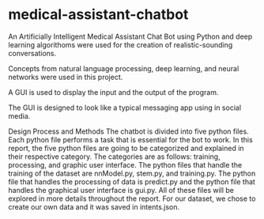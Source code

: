 # medical-assistant-chatbot
An Artificially Intelligent Medical Assistant Chat Bot using Python and deep learning algorithoms were used for the creation of realistic-sounding conversations.

Concepts from natural language processing, deep learning, and neural networks were used in this project.

A GUI is used to display the input and the output of the program.

The GUI is designed to look like a typical messaging app using in social media.

Design Process and Methods
The chatbot is divided into five python files. Each python file performs a task that is essential for the bot to work. In this report, the five python files are going to be categorized and explained in their respective category. The categories are as follows: training, processing, and graphic user interface. The python files that handle the training of the dataset are nnModel.py, stem.py, and training.py. The python file that handles the processing of data is predict.py and the python file that handles the graphical user interface is gui.py. All of these files will be explored in more details throughout the report. For our dataset, we chose to create our own data and it was saved in intents.json.
